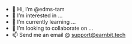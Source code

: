 - 👋 Hi, I’m @edms-tam
- 👀 I’m interested in ...
- 🌱 I’m currently learning ...
- 💞️ I’m looking to collaborate on ...
- 📫 Send me an email @ support@earnbit.tech

<!---
edms-tam/edms-tam is a ✨ special ✨ repository because its `README.md` (this file) appears on your GitHub profile.
You can click the Preview link to take a look at your changes.
--->
